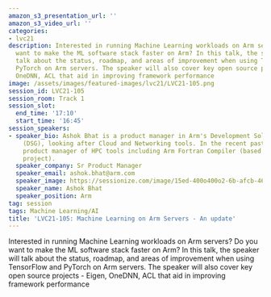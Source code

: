 ```yaml
---
amazon_s3_presentation_url: ''
amazon_s3_video_url: ''
categories:
- lvc21
description: Interested in running Machine Learning workloads on Arm servers? Do you
  want to make the ML software stack faster on Arm? In this talk, the speaker will
  talk about the status, roadmap, and areas of improvement when using TensorFlow and
  PyTorch on Arm servers. The speaker will also cover key open source projects - Eigen,
  OneDNN, ACL that aid in improving framework performance
image: /assets/images/featured-images/lvc21/LVC21-105.png
session_id: LVC21-105
session_room: Track 1
session_slot:
  end_time: '17:10'
  start_time: '16:45'
session_speakers:
- speaker_bio: Ashok Bhat is a product manager in Arm's Development Solutions Group
    (DSG), looking after Cloud and Networking tools. In the recent past, he was the
    product manager of HPC tools including Arm Fortran Compiler (based on Flang/F18
    project).
  speaker_company: Sr Product Manager
  speaker_email: ashok.bhat@arm.com
  speaker_image: https://sessionize.com/image/15ed-400o400o2-6b-afcb-4633-85df-95f4b6f514b9.058e25b7-78eb-4cf6-809e-f43d47305a80.jpg
  speaker_name: Ashok Bhat
  speaker_position: Arm
tag: session
tags: Machine Learning/AI
title: 'LVC21-105: Machine Learning on Arm Servers - An update'
---
```


Interested in running Machine Learning workloads on Arm servers? Do you want to make the ML software stack faster on Arm? In this talk, the speaker will talk about the status, roadmap, and areas of improvement when using TensorFlow and PyTorch on Arm servers. The speaker will also cover key open source projects - Eigen, OneDNN, ACL that aid in improving framework performance
